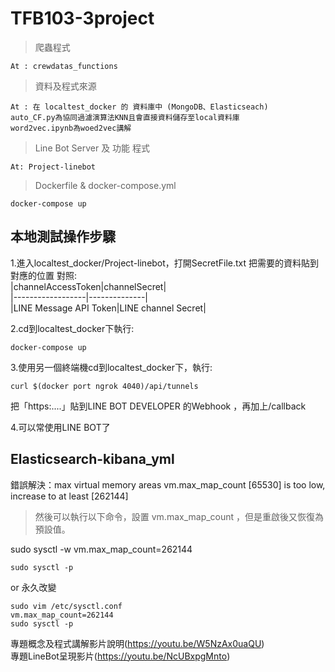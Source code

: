 # TFB103-3project

>爬蟲程式
```
At : crewdatas_functions
```
>資料及程式來源
```
At : 在 localtest_docker 的 資料庫中 (MongoDB、Elasticseach)
auto_CF.py為協同過濾演算法KNN且會直接資料儲存至local資料庫
word2vec.ipynb為woed2vec講解
```
>Line Bot Server 及 功能 程式
```
At: Project-linebot
```
>Dockerfile & docker-compose.yml
```
docker-compose up
```
## 本地測試操作步驟

1.進入localtest_docker/Project-linebot，打開SecretFile.txt
把需要的資料貼到對應的位置
對照:<br>
|channelAccessToken|channelSecret|<br>
|------------------|--------------|<br>
|LINE Message API Token|LINE channel Secret|

2.cd到localtest_docker下執行:
```
docker-compose up
``` 
3.使用另一個終端機cd到localtest_docker下，執行:
```
curl $(docker port ngrok 4040)/api/tunnels
```
把「https:....」貼到LINE BOT DEVELOPER 的Webhook ，再加上/callback

4.可以常使用LINE BOT了

## Elasticsearch-kibana_yml

錯誤解決：max virtual memory areas vm.max_map_count [65530] is too low, increase to at least [262144]

> 然後可以執行以下命令，設置 vm.max_map_count ，但是重啟後又恢復為預設值。

sudo sysctl -w vm.max_map_count=262144
```
sudo sysctl -p
```
or 永久改變
```
sudo vim /etc/sysctl.conf
vm.max_map_count=262144
sudo sysctl -p
```

專題概念及程式講解影片說明(https://youtu.be/W5NzAx0uaQU)<br>
專題LineBot呈現影片(https://youtu.be/NcUBxpgMnto)

